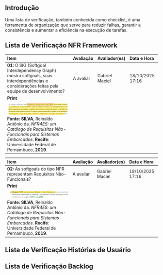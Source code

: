## Introdução

Uma lista de verificação, também conhecida como checklist, é uma ferramenta de organização que serve para reduzir falhas, garantir a consistência e aumentar a eficiência na execução de tarefas.

## Lista de Verificação NFR Framework

| Item | Avaliação | Avaliador(es) | Data e Hora |
|:-----|:----------|:--------------|:-------------------|
| **01:** O SIG (Softgoal Interdependency Graph) mostra softgoals, suas interdependências e considerações feitas pela equipe de desenvolvimento? | A avaliar | Gabriel Maciel | 18/10/2025 17:16 |
| **Print** | 
| ![](../assets/imagens/checklist_4/print_nfr_1.png) <br> **Fonte:** **SILVA**, Reinaldo Antônio da. *NFR4ES: um Catálogo de Requisitos Não-Funcionais para Sistemas Embarcados*. **Recife**: Universidade Federal de Pernambuco, **2019**.| 

| Item | Avaliação | Avaliador(es) | Data e Hora |
|:-----|:----------|:--------------|:-------------------|
| **02:** As softgoals do tipo NFR representam Requisitos Não-Funcionais? | A avaliar | Gabriel Maciel | 18/10/2025 17:16 |
| **Print** | 
| ![](../assets/imagens/checklist_4/print_nfr_2.png) <br> **Fonte:** **SILVA**, Reinaldo Antônio da. *NFR4ES: um Catálogo de Requisitos Não-Funcionais para Sistemas Embarcados*. **Recife**: Universidade Federal de Pernambuco, **2019**.| 

## Lista de Verificação Histórias de Usuário

## Lista de Verificação Backlog